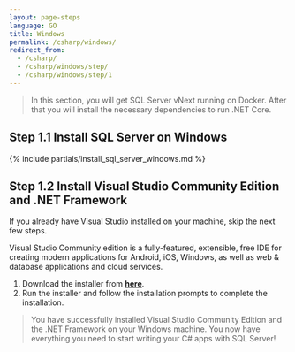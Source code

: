 ```yaml
---
layout: page-steps
language: GO
title: Windows
permalink: /csharp/windows/
redirect_from:
  - /csharp/
  - /csharp/windows/step/
  - /csharp/windows/step/1
---
```


> In this section, you will get SQL Server vNext running on Docker. After that you will install the necessary dependencies to run .NET Core.

## Step 1.1 Install SQL Server on Windows
{% include partials/install_sql_server_windows.md %}

## Step 1.2 Install Visual Studio Community Edition and .NET Framework
If you already have Visual Studio installed on your machine, skip the next few steps.

Visual Studio Community edition is a fully-featured, extensible, free IDE for creating modern applications for Android, iOS, Windows, as well as web & database applications and cloud services.

1. Download the installer from **[here](https://www.visualstudio.com/thank-you-downloading-visual-studio/?sku=Community&rel=15)**. 
1. Run the installer and follow the installation prompts to complete the installation.

> You have successfully installed Visual Studio Community Edition and the .NET Framework on your Windows machine. You now have everything you need to start writing your C# apps with SQL Server!
